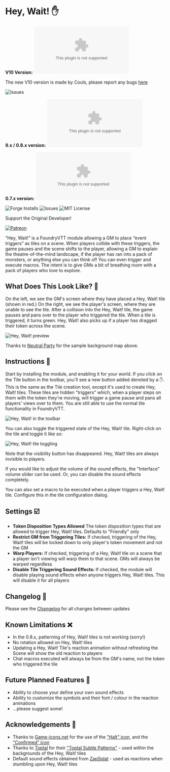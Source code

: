 # Hey, Wait! :raised_hand:

**V10 Version:**
![Downloads](https://img.shields.io/github/downloads/Couls/hey-wait/latest/hey-wait-v0.7.4.zip?style=flat-square)

The new V10 version is made by Couls, please report any bugs [here](https://github.com/Couls/hey-wait/issues)

![Issues](https://img.shields.io/github/issues/Couls/hey-wait?style=flat-square)

**9.x / 0.8.x version:**
![Downloads](https://img.shields.io/github/downloads/1000nettles/hey-wait/latest/hey-wait-v0.6.3.zip?style=flat-square)

**0.7.x version:**
![Downloads](https://img.shields.io/github/downloads/1000nettles/hey-wait/v0.4.0/hey-wait-v0.4.0.zip?style=flat-square)

![Forge Installs](https://img.shields.io/badge/dynamic/json?label=Forge%20Installs&query=package.installs&suffix=%25&url=https%3A%2F%2Fforge-vtt.com%2Fapi%2Fbazaar%2Fpackage%2Fhey-wait&style=flat-square)
![Issues](https://img.shields.io/github/issues/Couls/hey-wait?style=flat-square)
![MIT License](https://img.shields.io/github/license/Couls/hey-wait?style=flat-square)

Support the Original Developer!

[![Patreon](img/become_a_patron.png)](https://www.patreon.com/1000nettles)

“Hey, Wait!” is a FoundryVTT module allowing a GM to place “event triggers” as tiles on a scene. When players collide with these triggers, the game pauses and the scene shifts to the player, allowing a GM to explain the theatre-of-the-mind landscape, if the player has ran into a pack of monsters, or anything else you can think of! You can even trigger and execute macros. The intent is to give GMs a bit of breathing room with a pack of players who love to explore.

## What Does This Look Like? :eyes:

On the left, we see the GM's screen where they have placed a Hey, Wait! tile (shown in red.) On the right, we see the player's screen, where they are unable to see the tile. After a collision into the Hey, Wait! tile, the game pauses and pans over to the player who triggered the tile. When a tile is triggered, it turns green. Hey, Wait! also picks up if a player has dragged their token across the scene.

![Hey, Wait! preview](img/preview1_v030.gif)

Thanks to [Neutral Party](https://www.patreon.com/neutralparty) for the sample background map above.

## Instructions :scroll:

Start by installing the module, and enabling it for your world. If you click on the Tile button in the toolbar, you'll see a new button added denoted by a :hand:. This is the same as the Tile creation tool, except it's used to create Hey, Wait! tiles. These tiles are hidden "triggers" which, when a player steps on them with the token they're moving, will trigger a game pause and pans all players' views over to them. You are still able to use the normal tile functionality in FoundryVTT.

![Hey, Wait! in the toolbar](img/preview2_v030.jpg)

You can also toggle the triggered state of the Hey, Wait! tile. Right-click on the tile and toggle it like so:

![Hey, Wait! tile toggling](img/preview3_v030.gif)

Note that the visibility button has disappeared. Hey, Wait! tiles are always invisible to players.

If you would like to adjust the volume of the sound effects, the "Interface" volume slider can be used. Or, you can disable the sound effects completely.

You can also set a macro to be executed when a player triggers a Hey, Wait! tile. Configure this in the tile configuration dialog.

## Settings :ballot_box_with_check:

* **Token Disposition Types Allowed** The token disposition types that are allowed to trigger Hey, Wait! tiles. Defaults to "Friendly" only
* **Restrict GM from Triggering Tiles:** If checked, triggering of the Hey, Wait! tiles will be locked down to only player's token movement and not the GM
* **Warp Players:** If checked, triggering of a Hey, Wait! tile on a scene that a player isn't viewing will warp them to that scene. GMs will always be warped regardless
* **Disable Tile Triggering Sound Effects:** If checked, the module will disable playing sound effects when anyone triggers Hey, Wait! tiles. This will disable it for all players

## Changelog :mag_right:

Please see the [Changelog](https://github.com/Couls/hey-wait/blob/main/CHANGELOG.md) for all changes between updates

## Known Limitations :x:

* In the 0.8.x, patterning of Hey, Wait! tiles is not working (sorry!)
* No rotation allowed on Hey, Wait! tiles
* Updating a Hey, Wait! Tile's reaction animation without refreshing the Scene will show the old reaction to players
* Chat macros executed will always be from the GM's name, not the token who triggered the tile

## Future Planned Features :crystal_ball:

* Ability to choose your define your own sound effects
* Ability to customize the symbols and their font / colour in the reaction animations  
* ...please suggest some!

## Acknowledgements :wave:

* Thanks to [Game-icons.net](https://game-icons.net) for the use of the ["Halt" icon](https://game-icons.net/1x1/skoll/halt.html), and the ["Confirmed" icon](https://game-icons.net/1x1/delapouite/confirmed.html``)
* Thanks to [Toptal](https://www.toptal.com) for their ["Toptal Subtle Patterns"](https://www.toptal.com/designers/subtlepatterns/) - used within the backgrounds of the Hey, Wait! tiles
* Default sound effects obtained from [ZapSplat](https://www.zapsplat.com) - used as reactions when stumbling upon Hey, Wait! tiles
